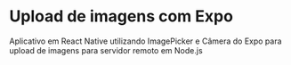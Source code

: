 # Upload de imagens com Expo

Aplicativo em React Native utilizando ImagePicker e Câmera do Expo para upload de imagens para servidor remoto em Node.js
